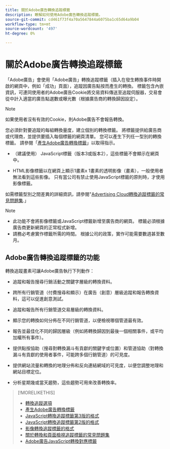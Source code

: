 ```yaml
---
title: 關於Adobe廣告轉換追蹤標籤
description: 瞭解如何使用Adobe廣告轉換追蹤標籤。
source-git-commit: cd461f73f4a70a5647844a6075ba1c65d64a9b04
workflow-type: tm+mt
source-wordcount: '497'
ht-degree: 0%

---
```


# 關於Adobe廣告轉換追蹤標籤

「Adobe廣告」會使用「Adobe廣告」轉換追蹤標籤（插入在發生轉換事件時開啟的網頁中，例如「成功」頁面），追蹤因廣告點按而產生的轉換。 標籤包含內嵌資訊，可連同使用者的Adobe廣告Cookie將交易資料傳送至追蹤伺服器，交易會從中計入適當的廣告點選數或曝光數（根據廣告商的轉換歸因設定）。

>[!NOTE]
>
>如果使用者沒有有效的Cookie，則Adobe廣告不會報告轉換。

您必須針對要追蹤的每組轉換量度，建立個別的轉換標籤。 將標籤提供給廣告商或代理商，並提供要插入每個標籤的網頁清單。 您可以產生下列任一型別的轉換標籤。 請參閱「[產生Adobe廣告轉換標籤](/help/search-social-commerce/tools/conversion-tag-generate.md)」以取得指示。

* （建議使用） JavaScript標籤（版本3或版本2），這些標籤不會顯示在網頁中。

* HTML影像標籤以在網頁上顯示1畫素x 1畫素的透明影像（畫素），一般使用者無法看到這些影像。 只有當公司有禁止使用JavaScript標籤的原則時，才使用影像標籤。

如需標籤型別之間差異的詳細資訊，請參閱&quot;[Advertising Cloud轉換追蹤標籤的常見問題集](/help/search-social-commerce/tracking/faqs-conversion-page-view-tracking-tags.md).」

>[!NOTE]
>
>* 此功能不會將影像標籤或JavaScript標籤新增至廣告商的網頁。 標籤必須根據廣告商更新網頁的正常程式新增。
>* 請務必考慮實作標籤所需的時間。 根據公司的政策，實作可能需要數週甚至數月。


## Adobe廣告轉換追蹤標籤的功能

轉換追蹤畫素可讓Adobe廣告執行下列動作：

* 追蹤和報告搜尋行銷活動之關鍵字層級的轉換資料。

* 跨所有行銷管道（付費搜尋和顯示）在廣告（創意）層級追蹤和報告轉換資料，這可以促進創意測試。

* 追蹤和報告所有行銷管道交易層級的轉換資料。

* 顯示您的轉換如何分佈在不同行銷管道，以便檢視哪個管道最有效。

* 報告並最佳化不同的歸因層級（例如將轉換歸因到最後一個相關事件，或平均加權所有事件）。

* 提供點按協助（搜尋對轉換漏斗有貢獻的關鍵字或位置）和管道協助（對轉換漏斗有貢獻的使用者事件，可能跨多個行銷管道）的可見度。

* 提供網站流量和轉換的地理分佈和反向連結網域的可見度，以便您調整地理和網站目標定位。

* 分析星期幾或當天趨勢，這些趨勢可用來改善轉換率。

>[!MORELIKETHIS]
>
>* [轉換追蹤選項](conversion-tracking-about.md)
>* [產生Adobe廣告轉換標籤](/help/search-social-commerce/tools/conversion-tag-generate.md)
>* [JavaScript轉換追蹤標籤第3版的格式](format-conversion-tag-jsv3.md)
>* [JavaScript轉換追蹤標籤第2版的格式](format-conversion-tag-jsv2.md)
>* [影像轉換追蹤標籤的格式](format-conversion-tag-image.md)
>* [關於轉換和頁面檢視追蹤標籤的常見問題集](faqs-conversion-page-view-tracking-tags.md)
>* [Adobe廣告JavaScript轉換對應標籤](/help/search-social-commerce/tracking/itp-conversion-mapping-tag.md)

